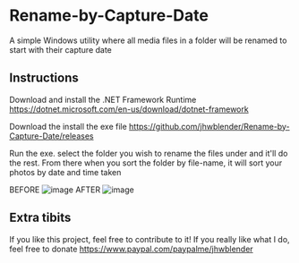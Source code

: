# Rename-by-Capture-Date
A simple Windows utility where all media files in a folder will be renamed to start with their capture date

## Instructions
Download and install the .NET Framework Runtime
https://dotnet.microsoft.com/en-us/download/dotnet-framework

Download the install the exe file
https://github.com/jhwblender/Rename-by-Capture-Date/releases

Run the exe. select the folder you wish to rename the files under and it'll do the rest. 
From there when you sort the folder by file-name, it will sort your photos by date and time taken

BEFORE
![image](https://user-images.githubusercontent.com/3465963/197464304-cc316b73-bdf7-44ff-9c12-6a9e61f4e4db.png)
AFTER
![image](https://user-images.githubusercontent.com/3465963/197464602-507f7b6f-6d66-464f-9372-8601a9c6bd88.png)

## Extra tibits
If you like this project, feel free to contribute to it!
If you really like what I do, feel free to donate
https://www.paypal.com/paypalme/jhwblender
